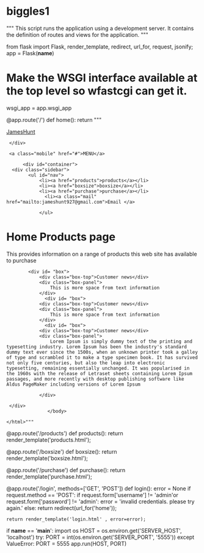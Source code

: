 # biggles1
"""
This script runs the application using a development server.
It contains the definition of routes and views for the application.
"""

from flask import Flask, render_template, redirect, url_for, request, jsonify;
app = Flask(__name__)

# Make the WSGI interface available at the top level so wfastcgi can get it.
wsgi_app = app.wsgi_app


@app.route('/')
def home():
        return """<html>
    <head>
<title>home</title>
<meta name="viewport" content="width=device-width, initial-scale=1.0">
    <link href="static/global.css" rel="stylesheet" media="screen">
    <script src="{{url_for('static1', filename= 'jquery-2.2.3.min.js')}}" ></script>
    <script src="{{url_for('static1', filename= 'general.js')}}"></script>
</head>

<body>
     <div id="header">
          <div class="logo"><a href="#">James<span>Hunt</span><a></div>

          
     </div>
     
     <a class="mobile" href="#">MENU</a>
      
          <div id="container">
      <div class="sidebar">
      		<ul id="nav">
      			<li><a href="products">products</a></li>
      			<li><a href="boxsize">boxsize</a></li>
      			<li><a href="purchase">purchase</a></li>
                  <li><a class="mail" href="mailto:jameshunt927@gmail.com">Email </a>

      			</ul>

</div>
      <div class="content">
      		<h1>Home Products page</h1>
      		<p> This provides information on a range of products this web site has available to purchase </p>

      		<div id= "box">
              	<div class="box-top">Customer news</div>
      			<div class="box-panel">
      				This is more space from text information	
      			</div>
                  <div id= "box">
              	<div class="box-top">Customer news</div>
      			<div class="box-panel">
      				This is more space from text information	
      			</div>
                  <div id= "box">
              	<div class="box-top">Customer news</div>
      			<div class="box-panel">
      				Lorem Ipsum is simply dummy text of the printing and typesetting industry. Lorem Ipsum has been the industry's standard dummy text ever since the 1500s, when an unknown printer took a galley of type and scrambled it to make a type specimen book. It has survived not only five centuries, but also the leap into electronic typesetting, remaining essentially unchanged. It was popularised in the 1960s with the release of Letraset sheets containing Lorem Ipsum passages, and more recently with desktop publishing software like Aldus PageMaker including versions of Lorem Ipsum
                      	
      			</div>

     </div> 
                   </body>
            
    </html>"""

@app.route('/products')
def products():
    return render_template('products.html');

@app.route('/boxsize')
def boxsize():
    return render_template('boxsize.html');

@app.route('/purchase')
def purchase():
    return render_template('purchase.html'); 

@app.route('/login', methods=['GET', 'POST'])
def login():
    error = None
    if request.method == 'POST':
        if request.form['username'] != 'admin'or request.form['password'] != 'admin':
            error = 'invalid credentials. please try again.'
        else:
            return redirect(url_for('home'));
   
    return render_template('login.html' , error=error);




if __name__ == '__main__':
    import os
    HOST = os.environ.get('SERVER_HOST', 'localhost')
    try:
        PORT = int(os.environ.get('SERVER_PORT', '5555'))
    except ValueError:
        PORT = 5555
    app.run(HOST, PORT)
